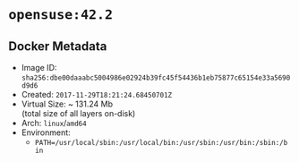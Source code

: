 # `opensuse:42.2`

## Docker Metadata

- Image ID: `sha256:dbe00daaabc5004986e02924b39fc45f54436b1eb75877c65154e33a5690d9d6`
- Created: `2017-11-29T18:21:24.68450701Z`
- Virtual Size: ~ 131.24 Mb  
  (total size of all layers on-disk)
- Arch: `linux`/`amd64`
- Environment:
  - `PATH=/usr/local/sbin:/usr/local/bin:/usr/sbin:/usr/bin:/sbin:/bin`
